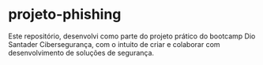 # projeto-phishing
Este repositório, desenvolvi como parte do projeto prático do bootcamp Dio Santader Cibersegurança, com o intuito de criar e colaborar com desenvolvimento de soluções de segurança.
